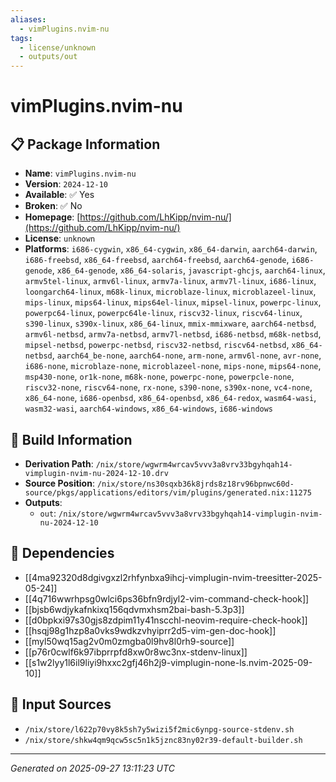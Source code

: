 ```yaml
---
aliases:
  - vimPlugins.nvim-nu
tags:
  - license/unknown
  - outputs/out
---
```


# vimPlugins.nvim-nu

## 📋 Package Information

- **Name**: `vimPlugins.nvim-nu`
- **Version**: `2024-12-10`
- **Available**: ✅ Yes
- **Broken**: ✅ No
- **Homepage**: [https://github.com/LhKipp/nvim-nu/](https://github.com/LhKipp/nvim-nu/)
- **License**: `unknown`
- **Platforms**: `i686-cygwin`, `x86_64-cygwin`, `x86_64-darwin`, `aarch64-darwin`, `i686-freebsd`, `x86_64-freebsd`, `aarch64-freebsd`, `aarch64-genode`, `i686-genode`, `x86_64-genode`, `x86_64-solaris`, `javascript-ghcjs`, `aarch64-linux`, `armv5tel-linux`, `armv6l-linux`, `armv7a-linux`, `armv7l-linux`, `i686-linux`, `loongarch64-linux`, `m68k-linux`, `microblaze-linux`, `microblazeel-linux`, `mips-linux`, `mips64-linux`, `mips64el-linux`, `mipsel-linux`, `powerpc-linux`, `powerpc64-linux`, `powerpc64le-linux`, `riscv32-linux`, `riscv64-linux`, `s390-linux`, `s390x-linux`, `x86_64-linux`, `mmix-mmixware`, `aarch64-netbsd`, `armv6l-netbsd`, `armv7a-netbsd`, `armv7l-netbsd`, `i686-netbsd`, `m68k-netbsd`, `mipsel-netbsd`, `powerpc-netbsd`, `riscv32-netbsd`, `riscv64-netbsd`, `x86_64-netbsd`, `aarch64_be-none`, `aarch64-none`, `arm-none`, `armv6l-none`, `avr-none`, `i686-none`, `microblaze-none`, `microblazeel-none`, `mips-none`, `mips64-none`, `msp430-none`, `or1k-none`, `m68k-none`, `powerpc-none`, `powerpcle-none`, `riscv32-none`, `riscv64-none`, `rx-none`, `s390-none`, `s390x-none`, `vc4-none`, `x86_64-none`, `i686-openbsd`, `x86_64-openbsd`, `x86_64-redox`, `wasm64-wasi`, `wasm32-wasi`, `aarch64-windows`, `x86_64-windows`, `i686-windows`

## 🔧 Build Information

- **Derivation Path**: `/nix/store/wgwrm4wrcav5vvv3a8vrv33bgyhqah14-vimplugin-nvim-nu-2024-12-10.drv`
- **Source Position**: `/nix/store/ns30sqxb36k8jrds8z18rv96bpnwc60d-source/pkgs/applications/editors/vim/plugins/generated.nix:11275`
- **Outputs**:
  - `out`:  `/nix/store/wgwrm4wrcav5vvv3a8vrv33bgyhqah14-vimplugin-nvim-nu-2024-12-10`

## 🔗 Dependencies

- [[4ma92320d8dgivgxzl2rhfynbxa9ihcj-vimplugin-nvim-treesitter-2025-05-24]]
- [[4q716wwrhpsg0wlci6ps36bfn9rdjyl2-vim-command-check-hook]]
- [[bjsb6wdjykafnkixq156qdvmxhsm2bai-bash-5.3p3]]
- [[d0bpkxi97s30gjs8zdpim11y41nscchl-neovim-require-check-hook]]
- [[hsqj98g1hzp8a0vks9wdkzvhyiprr2d5-vim-gen-doc-hook]]
- [[myl50wq15ag2v0m0zmgba0l9hv8l0rh9-source]]
- [[p76r0cwlf6k97ibprrpfd8xw0r8wc3nx-stdenv-linux]]
- [[s1w2lyy1l6il9liyi9hxxc2gfj46h2j9-vimplugin-none-ls.nvim-2025-09-10]]

## 📁 Input Sources

- `/nix/store/l622p70vy8k5sh7y5wizi5f2mic6ynpg-source-stdenv.sh`
- `/nix/store/shkw4qm9qcw5sc5n1k5jznc83ny02r39-default-builder.sh`

---
*Generated on 2025-09-27 13:11:23 UTC*
